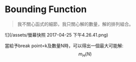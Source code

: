 # Bounding Function

> 我不關心函式的細節，我只關心解的數量，解的排列組合。

![](/assets/螢幕快照 2017-04-25 下午4.26.41.png)

當給予break point=k及數量N時，可以得出一個最大可能解:$$m_H(N)$$



